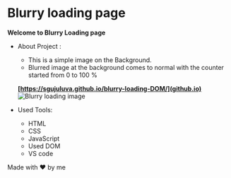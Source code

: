 # Blurry loading page

**Welcome to Blurry Loading page**
- About Project :
    - This is a simple image on the Background.
    - Blurred image at the background comes to normal with the counter started from 0 to 100 %
    
   **[https://sgujuluva.github.io/blurry-loading-DOM/](github.io)**
![Blurry loading image](blurry.gif)

- Used Tools:
    - HTML
    - CSS
    - JavaScript
    - Used DOM
    - VS code


Made with ❤️ by me
